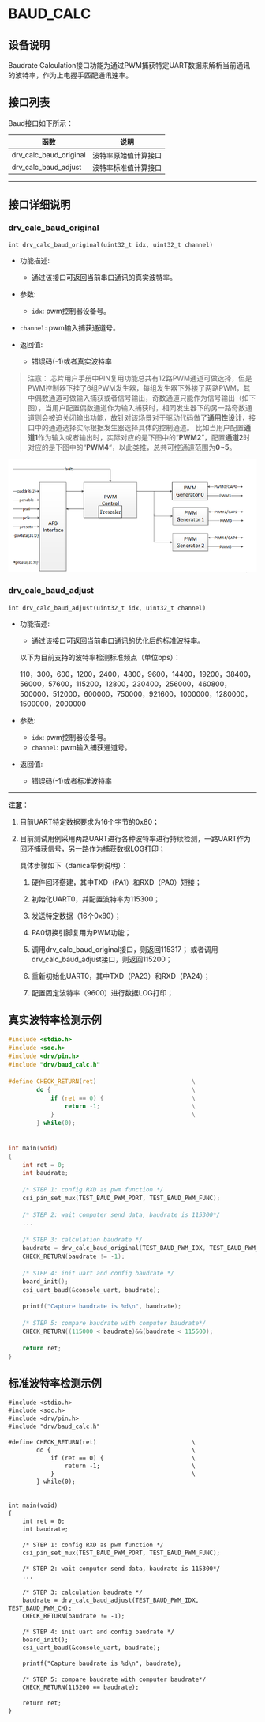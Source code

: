 # BAUD_CALC

## 设备说明

Baudrate Calculation接口功能为通过PWM捕获特定UART数据来解析当前通讯的波特率，作为上电握手匹配通讯速率。

## 接口列表

Baud接口如下所示：

| 函数                   | 说明                 |
| ---------------------- | -------------------- |
| drv_calc_baud_original | 波特率原始值计算接口 |
| drv_calc_baud_adjust   | 波特率标准值计算接口 |

---

## 接口详细说明

### drv_calc_baud_original

```
int drv_calc_baud_original(uint32_t idx, uint32_t channel)
```

* 功能描述:

  * 通过该接口可返回当前串口通讯的真实波特率。

* 参数:
  
  * `idx`: pwm控制器设备号。
* `channel`: pwm输入捕获通道号。
  
* 返回值:

  * 错误码(-1)或者真实波特率

> 注意：
> 芯片用户手册中PIN复用功能总共有12路PWM通道可做选择，但是PWM控制器下挂了6组PWM发生器，每组发生器下外接了两路PWM，其中偶数通道可做输入捕获或者信号输出，奇数通道只能作为信号输出（如下图），当用户配置偶数通道作为输入捕获时，相同发生器下的另一路奇数通道则会被迫关闭输出功能，故针对该场景对于驱动代码做了**通用性设计**，接口中的通道选择实际根据发生器选择具体的控制通道。
> 比如当用户配置**通道1**作为输入或者输出时，实际对应的是下图中的“**PWM2**”，配置**通道2**时对应的是下图中的“**PWM4**“，以此类推，总共可控通道范围为**0~5**。

![img](./docs/baud_calc/clip_image001.jpg)

### drv_calc_baud_adjust

```
int drv_calc_baud_adjust(uint32_t idx, uint32_t channel)
```

* 功能描述:

  * 通过该接口可返回当前串口通讯的优化后的标准波特率。

  以下为目前支持的波特率检测标准频点（单位bps）：

  110，300，600，1200，2400，4800，9600，14400，19200，38400，56000，57600，115200，12800，230400，256000，460800，500000，512000，600000，750000，921600，1000000，1280000，1500000，2000000

* 参数:

  * `idx`: pwm控制器设备号。
  * `channel`: pwm输入捕获通道号。

* 返回值:

  * 错误码(-1)或者标准波特率

------

**注意**：

  1. 目前UART特定数据要求为16个字节的0x80；

  2. 目前测试用例采用两路UART进行各种波特率进行持续检测，一路UART作为回环捕获信号，另一路作为捕获数据LOG打印；

     具体步骤如下（danica举例说明）：

     1. 硬件回环搭建，其中TXD（PA1）和RXD（PA0）短接；

     2. 初始化UART0，并配置波特率为115300；

     3. 发送特定数据（16个0x80）；

     4. PA0切换引脚复用为PWM功能；

     5. 调用drv_calc_baud_original接口，则返回115317；
        或者调用drv_calc_baud_adjust接口，则返回115200；

     6. 重新初始化UART0，其中TXD（PA23）和RXD（PA24）；

     7. 配置固定波特率（9600）进行数据LOG打印；

## 真实波特率检测示例

```c
#include <stdio.h>
#include <soc.h>
#include <drv/pin.h>
#include "drv/baud_calc.h"

#define CHECK_RETURN(ret)                           \
        do {                                        \
            if (ret == 0) {                         \
                return -1;                          \
            }                                       \
        } while(0);


int main(void)
{
    int ret = 0;
    int baudrate;

    /* STEP 1: config RXD as pwm function */
    csi_pin_set_mux(TEST_BAUD_PWM_PORT, TEST_BAUD_PWM_FUNC);
    
    /* STEP 2: wait computer send data, baudrate is 115300*/
    ...
        
    /* STEP 3: calculation baudrate */
    baudrate = drv_calc_baud_original(TEST_BAUD_PWM_IDX, TEST_BAUD_PWM_CH);
    CHECK_RETURN(baudrate != -1);

    /* STEP 4: init uart and config baudrate */
    board_init();
	csi_uart_baud(&console_uart, baudrate);
    
    printf("Capture baudrate is %d\n", baudrate);
    
    /* STEP 5: compare baudrate with computer baudrate*/
    CHECK_RETURN((115000 < baudrate)&&(baudrate < 115500);

    return ret;
}
```

## 标准波特率检测示例

```
#include <stdio.h>
#include <soc.h>
#include <drv/pin.h>
#include "drv/baud_calc.h"

#define CHECK_RETURN(ret)                           \
        do {                                        \
            if (ret == 0) {                         \
                return -1;                          \
            }                                       \
        } while(0);


int main(void)
{
    int ret = 0;
    int baudrate;

    /* STEP 1: config RXD as pwm function */
    csi_pin_set_mux(TEST_BAUD_PWM_PORT, TEST_BAUD_PWM_FUNC);
    
    /* STEP 2: wait computer send data, baudrate is 115300*/
    ...
        
    /* STEP 3: calculation baudrate */
    baudrate = drv_calc_baud_adjust(TEST_BAUD_PWM_IDX, TEST_BAUD_PWM_CH);
    CHECK_RETURN(baudrate != -1);

    /* STEP 4: init uart and config baudrate */
    board_init();
	csi_uart_baud(&console_uart, baudrate);
    
    printf("Capture baudrate is %d\n", baudrate);
    
    /* STEP 5: compare baudrate with computer baudrate*/
    CHECK_RETURN(115200 == baudrate);

    return ret;
}
```

